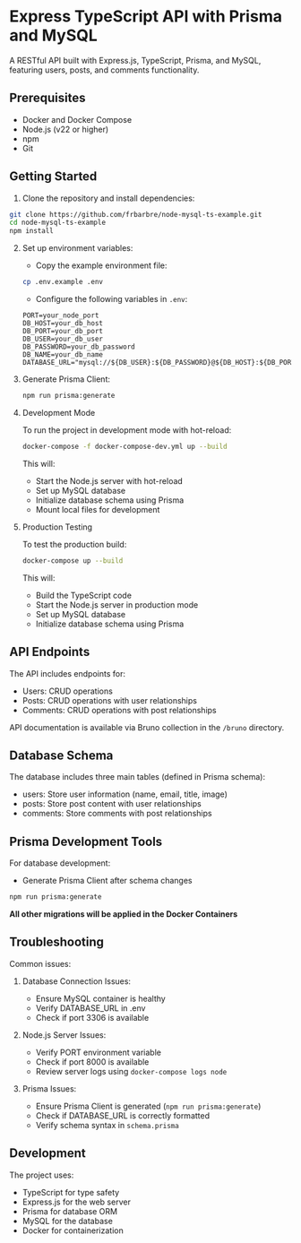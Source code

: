 # Express TypeScript API with Prisma and MySQL

A RESTful API built with Express.js, TypeScript, Prisma, and MySQL, featuring users, posts, and comments functionality.

## Prerequisites

- Docker and Docker Compose
- Node.js (v22 or higher)
- npm
- Git

## Getting Started

1. Clone the repository and install dependencies:

```bash
git clone https://github.com/frbarbre/node-mysql-ts-example.git
cd node-mysql-ts-example
npm install
```

2. Set up environment variables:

   - Copy the example environment file:

   ```bash
   cp .env.example .env
   ```

   - Configure the following variables in `.env`:

   ```
   PORT=your_node_port
   DB_HOST=your_db_host
   DB_PORT=your_db_port
   DB_USER=your_db_user
   DB_PASSWORD=your_db_password
   DB_NAME=your_db_name
   DATABASE_URL="mysql://${DB_USER}:${DB_PASSWORD}@${DB_HOST}:${DB_PORT}/${DB_NAME}"
   ```

3. Generate Prisma Client:

   ```bash
   npm run prisma:generate
   ```

4. Development Mode

   To run the project in development mode with hot-reload:

   ```bash
   docker-compose -f docker-compose-dev.yml up --build
   ```

   This will:

   - Start the Node.js server with hot-reload
   - Set up MySQL database
   - Initialize database schema using Prisma
   - Mount local files for development

5. Production Testing

   To test the production build:

   ```bash
   docker-compose up --build
   ```

   This will:

   - Build the TypeScript code
   - Start the Node.js server in production mode
   - Set up MySQL database
   - Initialize database schema using Prisma

## API Endpoints

The API includes endpoints for:

- Users: CRUD operations
- Posts: CRUD operations with user relationships
- Comments: CRUD operations with post relationships

API documentation is available via Bruno collection in the `/bruno` directory.

## Database Schema

The database includes three main tables (defined in Prisma schema):

- users: Store user information (name, email, title, image)
- posts: Store post content with user relationships
- comments: Store comments with post relationships

## Prisma Development Tools

For database development:

- Generate Prisma Client after schema changes

```bash
npm run prisma:generate
```
**All other migrations will be applied in the Docker Containers**

## Troubleshooting

Common issues:

1. Database Connection Issues:

   - Ensure MySQL container is healthy
   - Verify DATABASE_URL in .env
   - Check if port 3306 is available

2. Node.js Server Issues:

   - Verify PORT environment variable
   - Check if port 8000 is available
   - Review server logs using `docker-compose logs node`

3. Prisma Issues:
   - Ensure Prisma Client is generated (`npm run prisma:generate`)
   - Check if DATABASE_URL is correctly formatted
   - Verify schema syntax in `schema.prisma`

## Development

The project uses:

- TypeScript for type safety
- Express.js for the web server
- Prisma for database ORM
- MySQL for the database
- Docker for containerization

```

```
